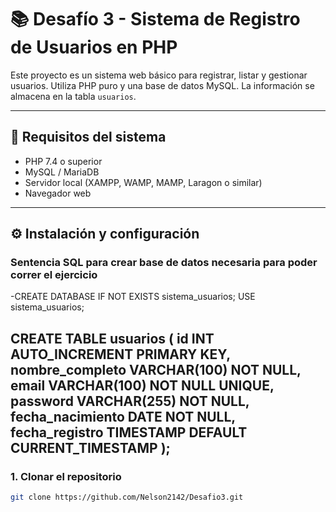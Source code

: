 # 📚 Desafío 3 - Sistema de Registro de Usuarios en PHP

Este proyecto es un sistema web básico para registrar, listar y gestionar usuarios. Utiliza PHP puro y una base de datos MySQL. La información se almacena en la tabla `usuarios`.


---

## 🧰 Requisitos del sistema

- PHP 7.4 o superior  
- MySQL / MariaDB  
- Servidor local (XAMPP, WAMP, MAMP, Laragon o similar)  
- Navegador web

---

## ⚙️ Instalación y configuración

### Sentencia SQL para crear base de datos necesaria para poder correr el ejercicio

-CREATE DATABASE IF NOT EXISTS sistema_usuarios;
USE sistema_usuarios;

CREATE TABLE usuarios (
    id INT AUTO_INCREMENT PRIMARY KEY,
    nombre_completo VARCHAR(100) NOT NULL,
    email VARCHAR(100) NOT NULL UNIQUE,
    password VARCHAR(255) NOT NULL,
    fecha_nacimiento DATE NOT NULL,
    fecha_registro TIMESTAMP DEFAULT CURRENT_TIMESTAMP
);
---

### 1. Clonar el repositorio

```bash
git clone https://github.com/Nelson2142/Desafio3.git




